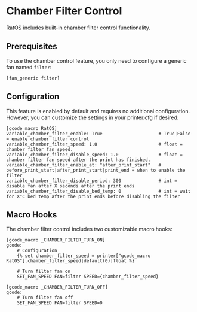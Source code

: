 # Chamber Filter Control

RatOS includes built-in chamber filter control functionality.

## Prerequisites

To use the chamber control feature, you only need to configure a generic fan named `filter`:

```
[fan_generic filter]
```

## Configuration

This feature is enabled by default and requires no additional configuration. However, you can customize the settings in your printer.cfg if desired:

```
[gcode_macro RatOS]
variable_chamber_filter_enable: True                     # True|False = enable chamber filter control
variable_chamber_filter_speed: 1.0                       # float = chamber filter fan speed.
variable_chamber_filter_disable_speed: 1.0               # float = chamber filter fan speed after the print has finished.
variable_chamber_filter_enable_at: "after_print_start"   # before_print_start|after_print_start|print_end = when to enable the filter
variable_chamber_filter_disable_period: 300              # int = disable fan after X seconds after the print ends
variable_chamber_filter_disable_bed_temp: 0              # int = wait for X°C bed temp after the print ends before disabling the filter
```

## Macro Hooks

The chamber filter control includes two customizable macro hooks:

```
[gcode_macro _CHAMBER_FILTER_TURN_ON]
gcode:
    # Configuration
    {% set chamber_filter_speed = printer["gcode_macro RatOS"].chamber_filter_speed|default(0)|float %}

    # Turn filter fan on
    SET_FAN_SPEED FAN=filter SPEED={chamber_filter_speed}
```

```
[gcode_macro _CHAMBER_FILTER_TURN_OFF]
gcode:
    # Turn filter fan off
    SET_FAN_SPEED FAN=filter SPEED=0
```
